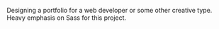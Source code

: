 Designing a portfolio for a web developer or some other creative type.
Heavy emphasis on Sass for this project.
